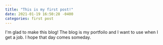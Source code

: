 ```yaml
---
title: "This is my first post!"
date: 2021-01-19 16:50:28 -0400
categories: first post 
---
```


I'm glad to make this blog!
The blog is my portfoilo and I want to use when I get a job.
I hope that day comes someday.
